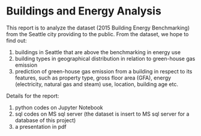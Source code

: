 # Buildings and Energy Analysis
This report is to analyze the dataset (2015 Building Energy Benchmarking) from the Seattle city providing to the public. From the dataset, we hope to find out:
1) buildings in Seattle that are above the benchmarking in energy use
2) building types in geographical distribution in relation to green-house gas emission
3) prediction of green-house gas emission from a building in respect to its features, such as property type, gross floor area (GFA), energy (electricity, natural gas and steam) use, location, building age etc. 

Details for the report:
1) python codes on Jupyter Notebook
2) sql codes on MS sql server (the dataset is insert to MS sql server for a database of this project)
3) a presentation in pdf
